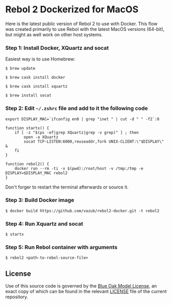 # Rebol 2 Dockerized for MacOS #

Here is the latest public version of Rebol 2 to use with Docker. This flow was created primarily to use Rebol with the latest MacOS versions (64-bit), but might as well work on other host systems.

### Step 1: Install Docker, XQuartz and socat ###
Easiest way is to use Homebrew:

`$ brew update`

`$ brew cask install docker`

`$ brew cask install xquartz`

`$ brew install socat`

### Step 2: Edit `~/.zshrc` file and add to it the following code ###

```
export DISPLAY_MAC=`ifconfig en0 | grep "inet " | cut -d " " -f2`:0

function startx() {
	if [ -z "$(ps -ef|grep XQuartz|grep -v grep)" ] ; then
	    open -a XQuartz
        socat TCP-LISTEN:6000,reuseaddr,fork UNIX-CLIENT:\"$DISPLAY\" &
	fi
}

function rebol2() {
	docker run --rm -ti -v $(pwd):/root/host -v /tmp:/tmp -e DISPLAY=$DISPLAY_MAC rebol2
}
```
Don't forger to restart the terminal afterwards or source it.

### Step 3: Build Docker image ###

`$ docker build https://github.com/vazub/rebol2-docker.git -t rebol2`

### Step 4: Run Xquartz and socat ###
`$ startx`

### Step 5: Run Rebol container with arguments ###

`$ rebol2 <path-to-rebol-source-file>`

## License ##
Use of this source code is governed by the [Blue Oak Model License](https://blueoakcouncil.org/license/1.0.0), an exact copy of which can be found in the relevant [LICENSE](./LICENSE) file of the current repository.